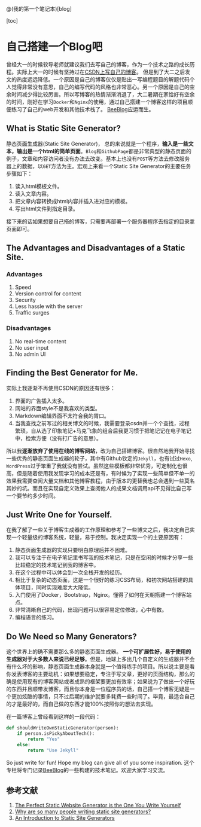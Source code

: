 @(我的第一个笔记本)[blog]

[toc]

# 自己搭建一个Blog吧

曾经大一的时候软导老师就建议我们去写自己的博客，作为一个技术之路的成长历程。实际上大一的时候有坚持过在[CSDN上写自己的博客](http://blog.csdn.net/luojj26)。 但是到了大二之后发文的热度远远降低。一个原因是自己的博客仅仅是贴出一写编程题目的解题代码个人觉得非常没有意思，自己的编写代码的风格也非常恶心。另一个原因是自己的空余时间减少得比较厉害。所以写博客的热情渐渐消退了，大二暑期在家恰好有空余的时间，刚好在学习`Docker`和`Nginx`的使用，通过自己搭建一个博客这样的项目顺便练习了自己的web开发和其他技术栈了。 [BeeBlog](https://github.com/longjj/BeeBlog)应运而生。

## What is Static Site Generator?

静态页面生成器(Static Site Generator)， 总的来说就是一个程序，**输入是一些文本，输出是一个html的简单页面**。`Blog`和`GithubPage`都是非常典型的静态页面的例子，文章和内容访问者没有办法去改变。基本上也没有`POST`等方法去修改服务器上的数据，以`GET`方法为主。宏观上来看一个Static Site Generator的主要任务步骤如下：

1. 读入html模板文件。
2. 读入文章内容。
3. 把文章内容转换成html内容并插入进对应的模板。
4. 写出html文件到指定目录。

接下来的话如果想要自己搭的博客，只需要再部署一个服务器程序去指定的目录拿页面即可。

## The Advantages and Disadvantages of a Static Site.

### Advantages

1. Speed
2. Version control for content
3. Security
4. Less hassle with the server
5. Traffic surges

### Disadvantages

1. No real-time content
2. No user input
3. No admin UI 

## Finding the Best Generator for Me.

实际上我逐渐不再使用CSDN的原因还有很多：
1. 界面的广告插入太多。
2. 网站的界面style不是我喜欢的类型。
2. Markdown编辑界面不太符合我的胃口。
3. 当我查找之前写过的相关博文的时候，我需要登录csdn并一个个查找，过程繁琐，自从选了印象笔记+马克飞象的组合后我更习惯于把笔记记在电子笔记中，检索方便（没有打广告的意思）。

所以我**逐渐放弃了使用在线的博客网站**，改为自己搭建博客。很自然地我开始寻找一些优秀的静态页面生成器的轮子，其中有Github钦定的`Jekyll`，也有试过`Hexo`, `WordPress`过于笨重了我就没有尝试。虽然这些模板都非常优秀，可定制化也很高，但是随着使用我发现学习的成本还是有，有时候为了实现一些简单但不单一的效果我需要查阅大量文档和其他博客教程，由于版本的更替我也总会遇到一些莫名其妙的坑。而且在实现自定义效果上查阅他人的成果文档调用api不见得比自己写一个要节约多少时间。

## Just Write One for Yourself.

在我了解了一些关于博客生成器的工作原理和参考了一些博文之后，我决定自己实现一个轻量级的博客系统，轻量，易于控制。我决定实现一个的主要原因有：

1. 静态页面生成器的实现只要明白原理后并不困难。
2. 我可以专注于在电子笔记里书写我的技术笔记，只是在空闲的时候才分享一些比较稳定的技术笔记到我的博客中。
3. 在这个过程中可以体会到一次全栈开发的经历。
4. 相比于复杂的动态页面，这是一个很好的练习CSS布局，和初次网站搭建的具体项目，同时实现难度大大降低。
5. 入门使用了Docker，Bootstrap，Nginx。懂得了如何在天朝搭建一个博客站点。
6. 非常清晰自己的代码，出现问题可以很容易定位修改，心中有数。
6. 编程语言的练习。


## Do We Need so Many Generators?

这个世界上的确不需要那么多的静态页面生成器。 **一个可扩展性好，易于使用的生成器对于大多数人来说已经足够**。但是，地球上多出几个自定义的生成器并不会有什么坏的影响，静态页面生成器本身就是一个值得练手的项目。所以说主要是看你发表博客的主要动机：如果想要稳定，专注于写文章，更好的页面结构，那么的确是使用现有的博客网站或者成熟的框架要更加有效率；如果说为了做出一个好玩的东西并且顺带发博客，而且你本身是一位程序员的话，自己搭一个博客无疑是一个更加炫酷的事情，只不过后期的维护就要多耗费一些时间了。毕竟，最适合自己的才是最好的，而自己做的东西才能100%按照你的想法去实现。

在一篇博客上曾经看到这样的一段代码：

```python
def shouldWriteOwnStaticGenerator(person):
    if person.isPickyAboutTech():
        return "Yes"
    else:
        return "Use Jekyll"
```

So just write for fun! Hope my blog can give all of you some inspiration. 这个专栏将专门记录[BeeBlog](https://github.com/longjj/BeeBlog)的一些构建的技术笔记。欢迎大家学习交流。

## 参考文献
1. [The Perfect Static Website Generator is the One You Write Yourself](https://schier.co/blog/2014/12/02/the-perfect-static-website-generator-is-the-one-you-write-yourself.html)
2. [Why are so many people writing static site generators?](https://screamingatmyscreen.com/2014/5/why-are-so-many-people-writing-static-site-generators/)
3. [An Introduction to Static Site Generators](https://davidwalsh.name/introduction-static-site-generators)